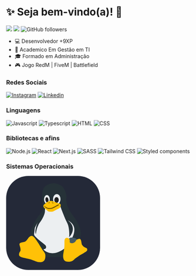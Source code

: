 # :sparkles: Seja bem-vindo(a)! :vulcan_salute:

![](https://komarev.com/ghpvc/?username=jessicamedeirosp&color=000000)
![](https://estruyf-github.azurewebsites.net/api/VisitorHit?user=jessicamedeirosp&countColorcountColor&countColor=%232979ff) ![GitHub followers](https://img.shields.io/github/followers/jessicamedeirosp?label=Follow&style=social)

- :computer: Desenvolvedor +9XP
- :open_book: Academico Em Gestão em TI
- :mortar_board: Formado em Administração
- :video_game: Jogo RedM | FiveM | Battlefield

### Redes Sociais

[![Instagram](https://img.shields.io/badge/Instagram-E4405F?style=flat&logo=instagram&logoColor=white)](https://www.instagram.com/correa10k/)
[![Linkedin](https://img.shields.io/badge/LinkedIn-0077B5?style=flat&logo=linkedin)](https://www.linkedin.com/in/correatc/)

### Linguagens

![Javascript](https://img.shields.io/badge/Javascript-282C34?style=flat&logo=javascript)
![Typescript](https://img.shields.io/badge/Typescript-282C34?logo=typescript)
![HTML](https://img.shields.io/badge/HTML-282C34?logo=html5)
![CSS](https://img.shields.io/badge/CSS-282C34?logo=css3&logoColor=1572B6)

### Bibliotecas e afins

![Node.js](https://img.shields.io/badge/Node.js-282C34?logo=node.js)
![React](https://img.shields.io/badge/React-282C34?logo=react)
![Next.js](https://img.shields.io/badge/Next.js-282C34?logo=next.js)
![SASS](https://img.shields.io/badge/SASS-282C34?logo=sass)
![Tailwind CSS](https://img.shields.io/badge/Tailwind%20CSS-282C34?logo=tailwind-css)
![Styled components](https://img.shields.io/badge/Styled%20components-282C34?logo=styled-components)

### Sistemas Operacionais
<svg xmlns="http://www.w3.org/2000/svg" width="256" height="256" fill="none" viewBox="0 0 256 256"><rect width="256" height="256" fill="#242938" rx="60"/><path fill="#ECEFF1" d="M85.9493 199.926L110.48 213.546H147.576L182.278 187.491L197.834 146.632L161.935 103.405L151.764 79.1268L102.104 80.9032L102.702 94.5228L93.1291 112.287L78.1713 141.303L75.1797 165.581L85.9493 199.926Z"/><path fill="#263238" d="M187.064 114.656C177.491 101.036 169.713 92.7463 165.525 75.5738C161.337 58.4013 166.722 63.1386 163.132 48.3347C161.337 40.6367 158.345 35.3073 155.354 31.1622C151.764 27.0171 147.576 24.6485 145.182 24.0563C139.798 21.0956 127.233 16.3583 111.677 24.6485C95.5223 32.9387 97.3172 50.7033 100.309 86.8248C100.309 89.1934 99.7105 92.1542 98.5139 94.5228C96.1206 99.8522 91.9324 104.589 88.3425 108.735C84.1543 114.656 79.9661 120.578 76.9746 127.091C69.7948 140.711 63.2134 157.883 65.0083 164.397C67.9999 163.805 105.694 220.652 105.694 221.836C108.087 221.244 118.258 221.244 127.233 221.244C139.798 220.652 146.977 220.06 157.149 222.428C157.149 220.652 156.55 218.875 156.55 217.099C156.55 213.546 157.149 210.585 157.747 206.44C158.345 203.479 158.944 200.519 159.542 196.966C153.559 202.295 142.789 208.217 132.618 209.993C123.643 211.769 108.685 208.809 101.505 199.926C102.104 199.926 103.3 199.926 103.899 199.334C105.694 198.742 107.489 198.15 108.087 196.966C109.882 194.005 108.685 191.044 107.489 189.268C106.292 187.491 97.3173 180.977 93.1291 177.425C88.9409 173.872 86.5476 172.095 84.1544 169.727C84.1544 169.727 80.5645 166.174 79.3678 164.989C78.1712 163.805 77.5729 162.621 76.9746 162.028C75.778 159.068 75.1796 155.515 75.778 150.778C76.3763 144.264 78.7695 138.934 81.7611 133.013C82.9577 130.644 85.9493 125.907 85.9493 125.907C85.9493 125.907 75.778 150.778 81.1628 158.476C81.1628 158.476 81.7611 150.778 84.1544 143.08C85.9493 137.75 88.9409 130.052 92.5307 125.907C96.1206 121.762 105.095 106.366 105.694 96.8914C105.694 92.7463 106.292 88.6012 106.292 85.6405C103.899 83.2718 145.781 77.3503 148.174 83.864C148.772 86.2326 157.149 107.55 161.935 118.801C164.328 124.131 167.32 128.868 169.115 134.789C170.91 141.303 172.106 150.185 172.106 159.068C172.106 160.844 172.106 163.805 171.508 166.766C172.705 166.766 196.039 141.895 168.517 121.17C168.517 121.17 185.269 128.868 185.868 144.264C186.466 156.699 181.081 166.766 179.885 168.542C180.483 168.542 192.449 173.872 193.047 173.872C195.441 173.872 200.227 172.095 200.227 172.095C200.826 170.319 202.62 165.581 202.62 163.805C206.809 150.185 196.637 128.276 187.064 114.656V114.656Z"/><path fill="#ECEFF1" d="M111.078 75.5738C115.374 75.5738 118.856 70.2714 118.856 63.7307C118.856 57.1899 115.374 51.8876 111.078 51.8876C106.783 51.8876 103.3 57.1899 103.3 63.7307C103.3 70.2714 106.783 75.5738 111.078 75.5738Z"/><path fill="#ECEFF1" d="M138.002 76.7581C143.62 76.7581 148.174 70.6604 148.174 63.1386C148.174 55.6167 143.62 49.519 138.002 49.519C132.385 49.519 127.831 55.6167 127.831 63.1386C127.831 70.6604 132.385 76.7581 138.002 76.7581Z"/><path fill="#212121" d="M115.424 64.5411C114.927 60.6476 112.663 57.7241 110.368 58.0111C108.074 58.2982 106.616 61.6872 107.114 65.5807C107.611 69.4741 109.874 72.3977 112.169 72.1106C114.464 71.8235 115.921 68.4345 115.424 64.5411Z"/><path fill="#212121" d="M137.404 73.2052C140.709 73.2052 143.387 69.7587 143.387 65.5072C143.387 61.2557 140.709 57.8091 137.404 57.8091C134.1 57.8091 131.421 61.2557 131.421 65.5072C131.421 69.7587 134.1 73.2052 137.404 73.2052Z"/><path fill="#FFC107" d="M216.98 195.781C214.587 194.597 210.398 192.82 206.808 187.491C205.014 184.53 205.612 176.24 202.62 172.687C200.825 170.319 198.432 171.503 197.834 171.503C192.449 172.687 179.884 180.977 171.508 171.503C170.311 170.319 168.516 168.542 165.525 168.542C162.533 168.542 161.337 169.726 160.14 172.095C158.943 174.464 158.943 176.24 158.943 182.162C158.943 186.899 158.943 192.228 158.345 196.373C157.148 206.44 155.354 212.362 155.354 218.283C155.354 224.797 157.148 228.942 159.542 230.718C161.337 232.495 164.328 233.679 170.91 233.679C177.491 233.679 181.679 231.311 185.868 227.165C188.859 224.205 191.252 223.02 199.629 217.099C206.21 212.954 216.382 207.624 218.176 205.848C219.373 204.664 221.168 204.071 221.168 200.518C221.168 197.558 218.775 196.373 216.98 195.781V195.781Z"/><path fill="#FFC107" d="M96.7189 197.558C90.7357 188.083 90.1374 186.307 85.9492 180.385C82.3593 174.464 74.5813 163.213 69.7948 163.213C66.2049 163.213 64.4099 164.989 62.0167 167.358C59.6234 169.726 57.2302 175.056 53.042 178.017C49.4521 180.977 39.2808 180.385 36.8875 183.938C34.4942 187.491 39.2808 192.821 39.2808 201.703C39.2808 205.256 36.2892 207.624 35.6909 209.993C35.0926 212.954 34.4942 214.73 35.6909 217.099C38.0841 220.652 41.0757 221.836 61.4184 225.981C72.188 228.35 82.3593 234.271 88.9408 234.864C95.5222 235.456 106.89 234.864 106.89 218.875C107.489 209.401 102.104 207.032 96.7189 197.558Z"/><path fill="#FFC107" d="M108.087 90.3777C104.497 88.0091 101.505 85.6404 101.505 82.0875C101.505 78.5346 103.899 77.3503 107.489 74.3895C108.087 73.7973 114.668 67.8758 121.25 67.8758C127.831 67.8758 135.609 72.0209 138.601 73.2052C143.986 74.3895 149.37 75.5738 148.772 79.7189C148.174 85.6404 147.576 86.8248 141.592 89.7855C137.404 90.9698 129.626 97.4835 124.241 97.4835C121.848 97.4835 118.258 97.4835 115.865 96.8914C114.07 96.2992 111.078 93.3385 108.087 90.3777V90.3777Z"/><path fill="#634703" d="M106.89 85.6405C108.087 86.8248 109.882 88.0091 111.677 88.6012C112.873 89.1934 114.668 89.7856 114.668 89.7856C117.062 89.7856 118.857 89.7856 120.053 89.7856C123.045 89.7856 127.233 88.6013 131.421 86.2326C135.609 84.4562 136.208 83.2718 139.199 82.0875C142.191 80.3111 145.182 78.5346 143.986 77.9425C142.789 77.3503 141.592 77.9425 137.404 80.3111C133.814 82.6797 130.823 83.864 127.233 85.6405C125.438 86.2326 123.045 87.4169 121.25 87.4169C119.455 87.4169 117.66 87.4169 115.865 87.4169C114.07 87.4169 112.873 86.8248 111.078 86.2326C109.882 85.6405 109.283 85.0483 108.685 85.0483C107.489 84.4562 105.095 82.0875 103.899 81.4954C103.899 81.4954 102.702 81.4954 103.3 82.0875C105.095 83.864 105.694 84.4562 106.89 85.6405Z"/><path fill="#634703" d="M124.84 72.613C125.438 73.7973 126.635 73.7973 127.233 74.3895C127.831 74.9816 128.429 74.9816 128.429 74.9816C129.028 74.3895 128.429 73.2052 127.831 73.2052C127.831 72.0209 124.84 72.0209 124.84 72.613V72.613Z"/><path fill="#634703" d="M115.267 73.7973C115.267 74.3895 116.463 74.9816 116.463 74.3895C117.062 73.7973 117.66 73.2052 118.258 73.2052C119.455 72.613 118.856 72.0209 117.062 72.0209C115.865 72.613 115.865 73.2052 115.267 73.7973V73.7973Z"/><path fill="#455A64" d="M173.303 178.609C173.303 179.201 173.303 179.793 173.303 180.385C174.5 182.754 177.491 183.346 179.884 183.346C183.474 183.346 187.064 180.977 188.859 178.609C188.859 178.017 189.457 177.424 190.056 176.832C191.252 175.056 191.851 173.872 192.449 173.279C192.449 173.279 191.851 172.687 191.851 172.095C191.252 170.911 189.457 169.726 187.064 169.134C185.269 168.542 182.278 167.95 181.081 167.95C175.696 167.358 172.705 169.134 170.91 170.911C170.91 170.911 171.508 170.911 171.508 171.503C172.705 172.687 173.303 173.872 173.303 175.648C173.901 176.832 173.303 177.424 173.303 178.609V178.609Z"/></svg>
